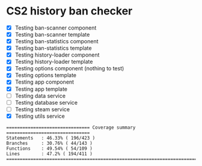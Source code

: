 # CS2 history ban checker

- [x] Testing ban-scanner component
- [x] Testing ban-scanner template
- [x] Testing ban-statistics component
- [x] Testing ban-statistics template
- [x] Testing history-loader component
- [x] Testing history-loader template
- [x] Testing options component (nothing to test)
- [x] Testing options template
- [x] Testing app component
- [x] Testing app template
- [ ] Testing data service
- [ ] Testing database service
- [ ] Testing steam service
- [x] Testing utils service

```
=============================== Coverage summary ===============================
Statements   : 46.33% ( 196/423 )
Branches     : 30.76% ( 44/143 )
Functions    : 49.54% ( 54/109 )
Lines        : 47.2% ( 194/411 )
================================================================================
```
